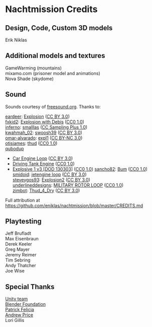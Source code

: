 # Nachtmission Credits

## Design, Code, Custom 3D models
Erik Niklas

## Additional models and textures
GameWarming (mountains)<br>
mixamo.com (prisoner model and animations)<br>
Nova Shade (skydome)<br>

## Sound
Sounds courtesy of [freesound.org](https://freesound.org/). Thanks to:

[eardeer](https://freesound.org/people/eardeer/): [Explosion](https://freesound.org/people/eardeer/sounds/390182/) ([CC BY 3.0](https://creativecommons.org/licenses/by/3.0/))<br>
[fxkid2](https://freesound.org/people/FxKid2/): [Explosion with Debis](https://freesound.org/people/FxKid2/sounds/367622/) ([CC0 1.0](https://creativecommons.org/publicdomain/zero/1.0/))<br>
[inferno](https://freesound.org/people/inferno/): [smalllas](https://freesound.org/people/inferno/sounds/18397/) ([CC Sampling Plus 1.0](https://creativecommons.org/licenses/sampling+/1.0/))<br>
[kwahmah_02](https://freesound.org/people/kwahmah_02/): [swoosh39](https://freesound.org/people/kwahmah_02/sounds/269294/) ([CC BY 3.0](https://creativecommons.org/licenses/by/3.0/))<br>
[omar-alvarado](https://freesound.org/people/Omar%20Alvarado/): [expl1](https://freesound.org/people/Omar%20Alvarado/sounds/199725/) ([CC BY-NC 3.0](https://creativecommons.org/licenses/by-nc/3.0/))<br>
[otisjames](https://freesound.org/people/OtisJames/): [thud](https://freesound.org/people/OtisJames/sounds/215162/) ([CC0 1.0](https://creativecommons.org/publicdomain/zero/1.0/))<br>
[qubodup](https://freesound.org/people/qubodup/)<br>
* [Car Engine Loop](https://freesound.org/people/qubodup/sounds/147242/) ([CC BY 3.0](https://creativecommons.org/licenses/by/3.0/))
* [Driving Tank Engine](https://freesound.org/people/qubodup/sounds/187676/) ([CC0 1.0](https://creativecommons.org/publicdomain/zero/1.0/))
* [Explosive 1 v3 [DOD 130303]](https://freesound.org/people/qubodup/sounds/182430/) ([CC0 1.0](https://creativecommons.org/publicdomain/zero/1.0/))
[sancho82](https://freesound.org/people/Sancho82/): [Bum](https://freesound.org/people/Sancho82/sounds/78457/) ([CC0 1.0](https://creativecommons.org/publicdomain/zero/1.0/))<br>
[smidoid](https://freesound.org/people/smidoid/): [jetengine loop](https://freesound.org/people/smidoid/sounds/128614/) ([CC BY 3.0](https://creativecommons.org/licenses/by/3.0/))<br>
[steveygos93](https://freesound.org/people/steveygos93/): [Explosion2](https://freesound.org/people/steveygos93/sounds/80401/) ([CC BY 3.0](https://creativecommons.org/licenses/by/3.0/))<br>
[underlineddesigns](https://freesound.org/people/UnderlinedDesigns/): [MILITARY ROTOR LOOP](https://freesound.org/people/UnderlinedDesigns/sounds/172667/) ([CC0 1.0](https://creativecommons.org/publicdomain/zero/1.0/))<br>
[zimbot](https://freesound.org/people/zimbot/): [Thud_4_Dry](https://freesound.org/people/zimbot/sounds/122126/) ([CC BY 3.0](https://creativecommons.org/licenses/by/3.0/))<br>

Full attribution at https://github.com/eniklas/nachtmission/blob/master/CREDITS.md

## Playtesting
Jeff Brufladt<br>
Max Eisenbraun<br>
Derek Keeler<br>
Greg Mayer<br>
Jeremy Reimer<br>
Tim Sebring<br>
Andy Thatcher<br>
Joe Wise<br>

## Special Thanks
[Unity team](https://unity3d.com/)<br>
[Blender Foundation](https://www.blender.org/foundation/)<br>
[Patrick Felicia](https://learntocreategames.com/)<br>
[Andrew Price](https://www.blenderguru.com/)<br>
Lori Gillis<br>
